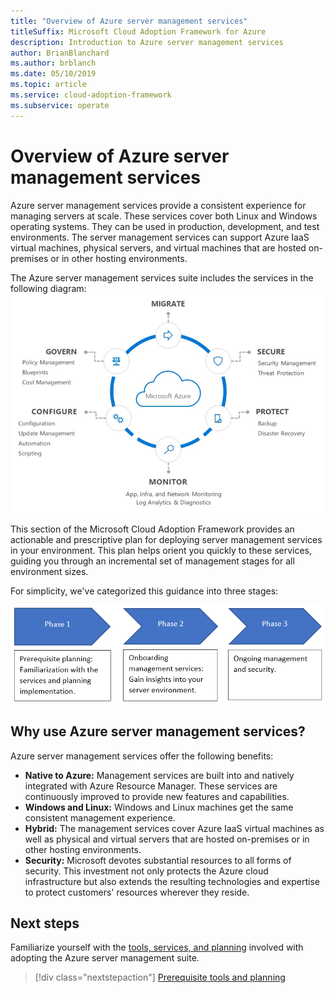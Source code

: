 ```yaml
---
title: "Overview of Azure server management services"
titleSuffix: Microsoft Cloud Adoption Framework for Azure
description: Introduction to Azure server management services
author: BrianBlanchard
ms.author: brblanch
ms.date: 05/10/2019
ms.topic: article
ms.service: cloud-adoption-framework
ms.subservice: operate
---
```


# Overview of Azure server management services

Azure server management services provide a consistent experience for managing servers at scale. These services cover both Linux and Windows operating systems. They can be used in production, development, and test environments. The server management services can support Azure IaaS virtual machines, physical servers, and virtual machines that are hosted on-premises or in other hosting environments.

The Azure server management services suite includes the services in the following diagram:
![Diagram of the Azure operations model](./media/operations-diagram.png)

This section of the Microsoft Cloud Adoption Framework provides an actionable and prescriptive plan for deploying server management services in your environment. This plan  helps orient you quickly to these services, guiding you through an incremental set of management stages for all environment sizes.

For simplicity, we've categorized this guidance into three stages:

![The three stages of onboarding the Azure server management suite](./media/operations-stages.png)

<!-- markdownlint-disable MD026 -->

## Why use Azure server management services?

Azure server management services offer the following benefits:

- **Native to Azure:** Management services are built into and natively integrated with Azure Resource Manager. These services are continuously improved to provide new features and capabilities.
- **Windows and Linux:** Windows and Linux machines get the same consistent management experience.
- **Hybrid:** The management services cover Azure IaaS virtual machines as well as physical and virtual servers that are hosted on-premises or in other hosting environments.
- **Security:** Microsoft devotes substantial resources to all forms of security. This investment not only protects the Azure cloud infrastructure but also extends the resulting technologies and expertise to protect customers' resources wherever they reside.

## Next steps

Familiarize yourself with the [tools, services, and planning](./prerequisites.md) involved with adopting the Azure server management suite.

> [!div class="nextstepaction"]
> [Prerequisite tools and planning](./prerequisites.md)
